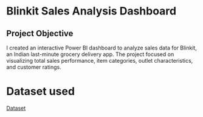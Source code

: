 # Blinkit Sales Analysis Dashboard
## Project Objective
I created an interactive Power BI dashboard to analyze sales data for Blinkit, an Indian last-minute grocery delivery app. The project focused on visualizing total sales performance, item categories, outlet characteristics, and customer ratings.

# Dataset used
<a href="https://github.com/mohangannamani/blinkit_dashboard/blob/main/BlinkIT%20Grocery%20Data.xlsx">Dataset</a>
